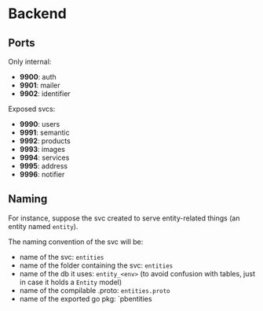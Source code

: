 # Backend 

## Ports

Only internal:
 - **9900**: auth
 - **9901**: mailer 
 - **9902**: identifier


Exposed svcs:
 - **9990**: users
 - **9991**: semantic 
 - **9992**: products 
 - **9993**: images
 - **9994**: services 
 - **9995**: address
 - **9996**: notifier 

## Naming

For instance, suppose the svc created to serve entity-related things (an
entity named `entity`).

The naming convention of the svc will be:

- name of the svc: `entities`
- name of the folder containing the svc: `entities` 
- name of the db it uses: `entity_<env>` (to avoid confusion with tables, just in case it holds a `Entity` model)
- name of the compilable .proto: `entities.proto`
- name of the exported go pkg: `pbentities
